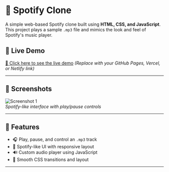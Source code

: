 # 🎵 Spotify Clone

A simple web-based Spotify clone built using **HTML, CSS, and JavaScript**. This project plays a sample `.mp3` file and mimics the look and feel of Spotify's music player.

## 🚀 Live Demo

[🔗 Click here to see the live demo]([https://your-deployment-link.com](https://pradipmaitymp3-e55bc8.netlify.app/))  
*(Replace with your GitHub Pages, Vercel, or Netlify link)*

---

## 📸 Screenshots

![Screenshot 1](./screenshots/home.png)  
*Spotify-like interface with play/pause controls*

---

## 🎯 Features

- 🎧 Play, pause, and control an `.mp3` track
- 🖤 Spotify-like UI with responsive layout
- 🔊 Custom audio player using JavaScript
- 🎨 Smooth CSS transitions and layout

---


